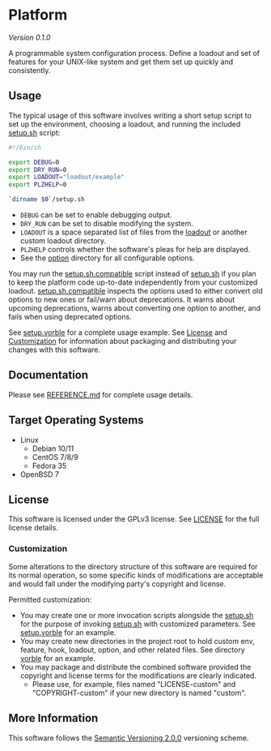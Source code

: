 # Platform

*Version 0.1.0*

A programmable system configuration process. Define a loadout and set of features for your UNIX-like system and get them set up quickly and consistently.

## Usage

The typical usage of this software involves writing a short setup script to set up the environment, choosing a loadout, and running the included [setup.sh](setup.sh) script:

```sh
#!/bin/sh

export DEBUG=0
export DRY_RUN=0
export LOADOUT="loadout/example"
export PLZHELP=0

`dirname $0`/setup.sh
```

* `DEBUG` can be set to enable debugging output.
* `DRY_RUN` can be set to disable modifying the system.
* `LOADOUT` is a space separated list of files from the [loadout](loadout) or another custom loadout directory.
* `PLZHELP` controls whether the software's pleas for help are displayed.
* See the [option](option) directory for all configurable options.

You may run the [setup.sh.compatible](setup.sh.compatible) script instead of [setup.sh](setup.sh) if you plan to keep the platform code up-to-date independently from your customized loadout. [setup.sh.compatible](setup.sh.compatible) inspects the options used to either convert old options to new ones or fail/warn about deprecations. It warns about upcoming deprecations, warns about converting one option to another, and fails when using deprecated options.

See [setup.vorble](setup.vorble) for a complete usage example.
See [License](#License) and [Customization](#Customization) for information about packaging and distributing your changes with this software.

## Documentation

Please see [REFERENCE.md](REFERENCE.md) for complete usage details.

## Target Operating Systems

* Linux
  * Debian 10/11
  * CentOS 7/8/9
  * Fedora 35
* OpenBSD 7

## License

This software is licensed under the GPLv3 license. See [LICENSE](LICENSE) for the full license details.

### Customization

Some alterations to the directory structure of this software are required for its normal operation, so some specific kinds of modifications are acceptable and would fall under the modifying party's copyright and license.

Permitted customization:

* You may create one or more invocation scripts alongside the [setup.sh](setup.sh) for the purpose of invoking [setup.sh](setup.sh) with customized parameters. See [setup.vorble](setup.vorble) for an example.
* You may create new directories in the project root to hold custom env, feature, hook, loadout, option, and other related files. See directory [vorble](vorble) for an example.
* You may package and distribute the combined software provided the copyright and license terms for the modifications are clearly indicated.
  - Please use, for example, files named "LICENSE-custom" and "COPYRIGHT-custom" if your new directory is named "custom".

## More Information

This software follows the [Semantic Versioning 2.0.0](https://semver.org/) versioning scheme.
